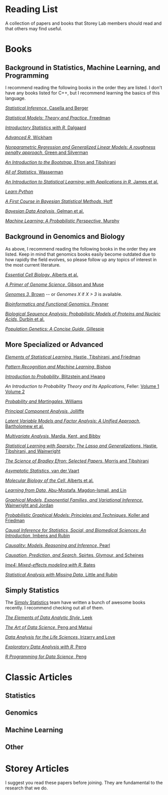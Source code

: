 # Reading List

A collection of papers and books that Storey Lab members should read and that others may find useful.

# Books

## Background in Statistics, Machine Learning, and Programming

I recommend reading the following books in the order they are listed. I don't have any books listed for C++, but I recommend learning the basics of this language.

[*Statistical Inference*, Casella and Berger](http://www.amazon.com/Statistical-Inference-Wadsworth-Statistics-Probability/dp/0534119581/)

[*Statistical Models: Theory and Practice*, Freedman](http://www.amazon.com/Statistical-Models-Practice-David-Freedman/dp/0521743850/)

[*Introductory Statistics with R*, Dalgaard](http://www.amazon.com/Introductory-Statistics-R-Computing/dp/0387790535/)

[*Advanced R*, Wickham](http://adv-r.had.co.nz)

[*Nonparametric Regression and Generalized Linear Models: A roughness penalty approach*, Green and Silverman](http://www.amazon.com/Nonparametric-Regression-Generalized-Linear-Models/dp/0412300400/)

[*An Introduction to the Bootstrap*, Efron and Tibshirani](http://www.amazon.com/Introduction-Bootstrap-Monographs-Statistics-Probability/dp/0412042312/)

[*All of Statistics*, Wasserman](http://www.amazon.com/All-Statistics-Statistical-Inference-Springer/dp/0387402721/)

[*An Introduction to Statistical Learning: with Applications in R*, James et al.](http://www-bcf.usc.edu/~gareth/ISL/)

[*Learn Python*](http://www.learnpython.org)

[*A First Course in Bayesian Statistical Methods*, Hoff](http://amzn.com/0387922997)

[*Bayesian Data Analysis*, Gelman et al.](http://www.amazon.com/Bayesian-Analysis-Chapman-Statistical-Science/dp/1439840954/)

[*Machine Learning: A Probabilistic Perspective*, Murphy](http://www.amazon.com/Machine-Learning-Probabilistic-Perspective-Computation/dp/0262018020/)

## Background in Genomics and Biology

As above, I recommend reading the following books in the order they are listed.  Keep in mind that genomics books easily become outdated due to how rapidly the field evolves, so please follow up any topics of interest in the most current literature.

[*Essential Cell Biology*, Alberts et al.](http://www.amazon.com/Essential-Cell-Biology-Bruce-Alberts/dp/0815344546/)

[*A Primer of Genome Science*, Gibson and Muse](http://www.amazon.com/Primer-Genome-Science-Third-Edition/dp/0878932364/)

[*Genomes 3*, Brown](http://www.amazon.com/Genomes-3-T-A-Brown/dp/0815341385/) -- or *Genomes X* if *X > 3* is available.

[*Bioinformatics and Functional Genomics*, Pevsner](http://www.amazon.com/Bioinformatics-Functional-Genomics-Jonathan-Pevsner/dp/0470085851/)

[*Biological Sequence Analysis: Probabilistic Models of Proteins and Nucleic Acids*, Durbin et al.](http://www.amazon.com/Biological-Sequence-Analysis-Probabilistic-Proteins/dp/0521629713/)

[*Population Genetics: A Concise Guide*, Gillespie](http://www.amazon.com/Population-Genetics-John-H-Gillespie/dp/0801880092/)

## More Specialized or Advanced

[*Elements of Statistical Learning*, Hastie, Tibshirani, and Friedman](http://statweb.stanford.edu/~tibs/ElemStatLearn/)

[*Pattern Recognition and Machine Learning*, Bishop](http://www.amazon.com/Pattern-Recognition-Learning-Information-Statistics/dp/0387310738/)

[*Introduction to Probability*, Blitzstein and Hwang](http://www.amazon.com/Introduction-Probability-Chapman-Statistical-Science/dp/1466575573/)

*An Introduction to Probability Theory and Its Applications*, Feller: [Volume 1](http://www.amazon.com/Introduction-Probability-Theory-Applications-Vol/dp/0471257087/) [Volume 2](http://www.amazon.com/Introduction-Probability-Theory-Applications-Vol/dp/0471257095/)

[*Probability and Martingales*, Williams](http://www.amazon.com/Probability-Martingales-Cambridge-Mathematical-Textbooks/dp/0521406056/)

[*Principal Component Analysis*, Jolliffe](http://www.amazon.com/Principal-Component-Analysis-Springer-Statistics/dp/0387954422/)

[*Latent Variable Models and Factor Analysis: A Unified Approach*, Bartholomew et al.](http://www.amazon.com/Latent-Variable-Models-Factor-Analysis/dp/0470971924/)

[*Multivariate Analysis*, Mardia, Kent, and Bibby](http://www.amazon.com/Multivariate-Analysis-Probability-Mathematical-Statistics/dp/0124712525/)

[*Statistical Learning with Sparsity: The Lasso and Generalizations*, Hastie, Tibshirani, and Wainwright](http://amzn.com/1498712169)

[*The Science of Bradley Efron: Selected Papers*, Morris and Tibshirani](http://amzn.com/0387756914)

[*Asymptotic Statistics*, van der Vaart](http://amzn.com/0521784506)

[*Molecular Biology of the Cell*, Alberts et al.](http://amzn.com/0815344325)

[*Learning from Data*, Abu-Mostafa, Magdon-Ismail, and Lin](http://www.amazon.com/Learning-Data-Yaser-S-Abu-Mostafa/dp/1600490069/)

[*Graphical Models, Exponential Families, and Variational Inference*, Wainwright and Jordan](http://www.nowpublishers.com/article/Details/MAL-001)

[*Probabilistic Graphical Models: Principles and Techniques*, Koller and Friedman](http://amzn.com/0262013193)

[*Causal Inference for Statistics, Social, and Biomedical Sciences: An Introduction*, Imbens and Rubin](http://amzn.com/0521885884)

[*Causality: Models, Reasoning and Inference*, Pearl](http://amzn.com/052189560X)

[*Causation, Prediction, and Search*, Spirtes, Glymour, and Scheines](http://amzn.com/0262194406)

[*lme4: Mixed-effects modeling with R*, Bates](http://lme4.r-forge.r-project.org/lMMwR/lrgprt.pdf)

[*Statistical Analysis with Missing Data*, Little and Rubin](http://amzn.com/0471183865)


## Simply Statistics

The [Simply Statistics](http://simplystatistics.org) team have written a bunch of awesome books recently.  I recommend checking out all of them.

[*The Elements of Data Analytic Style*, Leek](https://leanpub.com/datastyle)

[*The Art of Data Science*, Peng and Matsui](https://leanpub.com/artofdatascience)

[*Data Analysis for the Life Sciences*, Irizarry and Love](https://leanpub.com/dataanalysisforthelifesciences)

[*Exploratory Data Analysis with R*, Peng](https://leanpub.com/exdata)

[*R Programming for Data Science*, Peng](https://leanpub.com/rprogramming)


# Classic Articles

## Statistics

## Genomics

## Machine Learning

## Other

# Storey Articles

I suggest you read these papers before joining.  They are fundamental to the research that we do.


